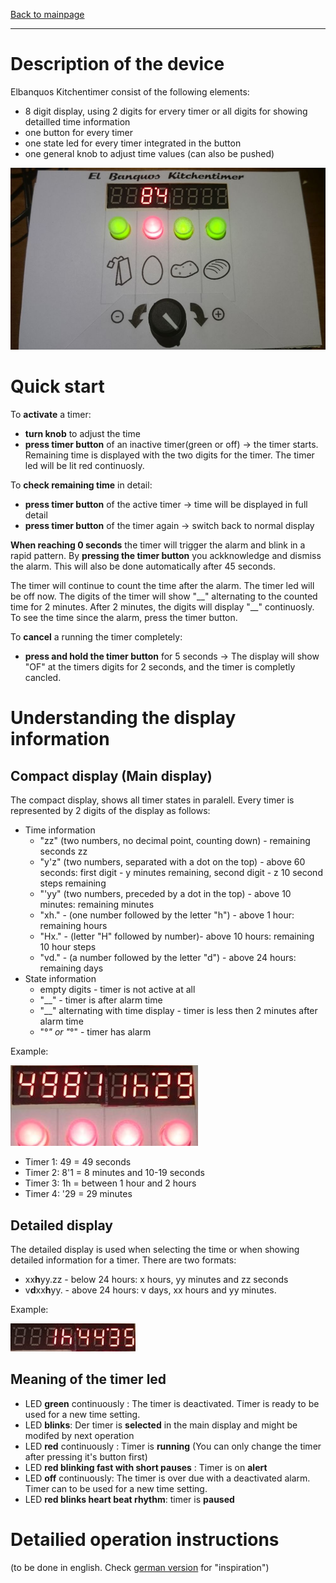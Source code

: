 [Back to mainpage](https://mattywausb.github.io/ElBanquos_kitchentimer)
___
# Description of the device
Elbanquos Kitchentimer consist of the following elements:
* 8 digit display, using 2 digits for ervery timer or all digits for showing detailled time information
* one button for every timer
* one state led for every timer integrated in the button
* one general knob to adjust time values (can also be pushed)

![The timer](build_pictures/08_final_device.jpg)

# Quick start
To **activate** a timer:
* **turn knob** to adjust the time
* **press timer button** of an inactive timer(green or off) ->  the timer starts. Remaining time is displayed with the two digits for the timer. The timer led will be lit red continuosly.

To **check remaining time** in detail:
* **press timer button** of the active timer -> time will be displayed in full detail
* **press timer button** of the timer again -> switch back to normal display

**When reaching 0 seconds** the timer will trigger the alarm and blink in a rapid pattern.
By **pressing the timer button** you ackknowledge and dismiss the alarm. This will also be done automatically after 45 seconds. 

The timer will continue to count the time after the alarm. The timer led will be off now. The digits of the timer will show "\_\_" alternating to the counted time for 2 minutes. After 2 minutes, the digits will display "\_\_" continuosly. To see the time since the alarm, press the timer button.

To **cancel** a running the timer completely: 
* **press and hold the timer button** for 5 seconds -> The display will show "OF" at the timers digits for 2 seconds, and the timer is completly cancled.

# Understanding the display information
## Compact display (Main display)
The compact display, shows all timer states in paralell. Every timer is represented by 2 digits of the display as follows:
* Time information
    * "zz" (two numbers, no decimal point, counting down) - remaining seconds zz  
    * "y'z" (two numbers, separated with a dot on the top) - above 60 seconds: first digit - y minutes remaining, second digit - z 10 second steps remaining
    * "'yy" (two numbers, preceded by a dot in the top) - above 10 minutes: remaining minutes
    * "xh." - (one number followed by the letter "h") - above 1 hour: remaining hours
    * "Hx." - (letter "H" followed by number)- above 10 hours: remaining 10 hour steps
    * "vd." - (a number followed by the letter "d") - above 24 hours: remaining days 
* State information
    * empty digits - timer is not active at all
    * "\_\_" - timer is after alarm time
    * "\_\_" alternating with time display - timer is less then 2 minutes after alarm time
    * "°_" or "_°" - timer has alarm

Example:

![Example](display_examples/t149_t28_1_t31h_t429.jpg)

* Timer 1: 49 = 49 seconds 
* Timer 2: 8'1 = 8 minutes and 10-19 seconds
* Timer 3: 1h = between 1 hour and 2 hours 
* Timer 4: '29 = 29 minutes
 
## Detailed display
The detailed display is used when selecting the time or when showing detailed information for a timer. 
There are two formats:

* xx**h**yy.zz - below 24 hours: x hours, yy minutes and zz seconds
* v**d**xx**h**yy. - above 24 hours: v days, xx hours and yy minutes.

Example:

![Example](display_examples/detail_h_to_s_1h4435.jpg)


## Meaning of the timer led
* LED **green** continuously : The timer is deactivated. Timer is ready to be used for a new time setting.
* LED **blinks**: Der timer is **selected** in the main display and might be modifed by next operation
* LED **red** continuously : Timer is **running** (You can only change the timer after pressing it's button first)
* LED **red blinking fast with short pauses** : Timer is on **alert**
* LED **off** continuously: The timer is over due with a deactivated alarm. Timer can to be used for a new time setting. 
* LED **red blinks heart beat rhythm**: timer is **paused**

# Detailied operation instructions
(to be done in english. Check [german version](https://mattywausb.github.io/ElBanquos_kitchentimer/docs/manual-de.html) for "inspiration")
